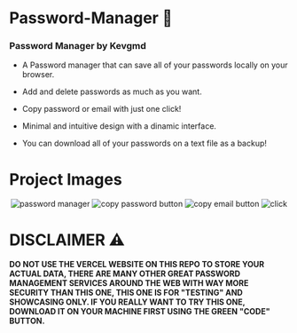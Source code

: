 # Password-Manager 🔐
### Password Manager by Kevgmd
- A Password manager that can save all of your passwords locally on your browser.

- Add and delete passwords as much as you want.
 
- Copy password or email with just one click!

- Minimal and intuitive design with a dinamic interface.

- You can download all of your passwords on a text file as a backup!
# Project Images
<div align="center">
  
![password manager](https://github.com/Kevgmd/Password-Manager/assets/140569159/bb58e9df-6fa9-4cfd-a1ad-78cf70066a99)
![copy password button](https://github.com/Kevgmd/Password-Manager/assets/140569159/5d3a2516-1c78-49a4-8aba-e6325aa7d28b)
![copy email button](https://github.com/Kevgmd/Password-Manager/assets/140569159/840132a5-b9a4-4bb6-85ab-154ee69305ca)
![click](https://github.com/user-attachments/assets/0aaecb70-49af-42dc-98de-b828a749a648)

</div>

# DISCLAIMER ⚠️
<b>DO NOT USE THE VERCEL WEBSITE ON THIS REPO TO STORE YOUR ACTUAL DATA, THERE ARE MANY OTHER GREAT PASSWORD MANAGEMENT SERVICES AROUND THE WEB WITH WAY MORE SECURITY THAN THIS ONE, THIS ONE IS FOR "TESTING" AND SHOWCASING ONLY. IF YOU REALLY WANT TO TRY THIS ONE, DOWNLOAD IT ON YOUR MACHINE FIRST USING THE GREEN "CODE" BUTTON.</b>
